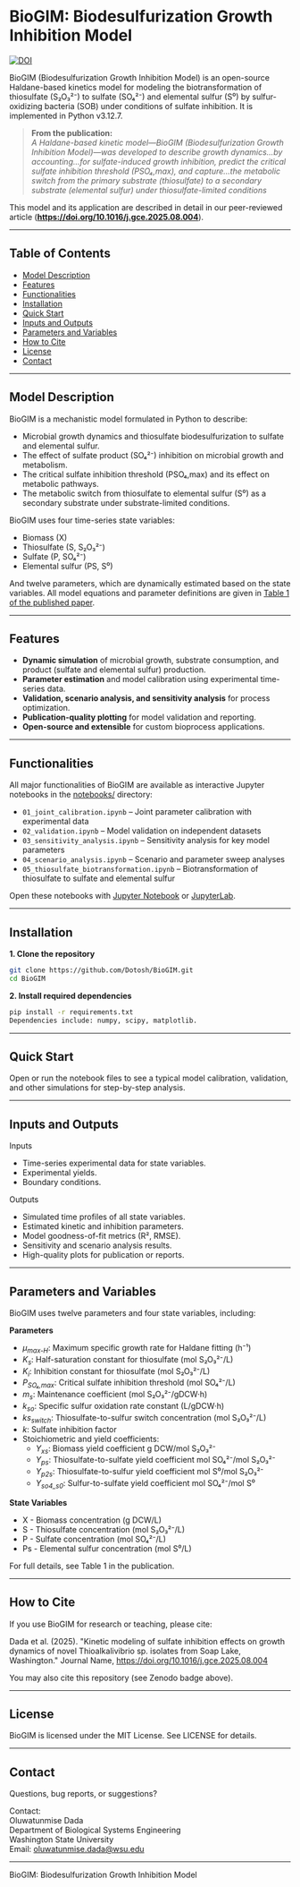 # BioGIM: Biodesulfurization Growth Inhibition Model

[![DOI](https://zenodo.org/badge/DOI/10.1016/j.gce.2025.08.004.svg)](https://doi.org/10.1016/j.gce.2025.08.004)

BioGIM (Biodesulfurization Growth Inhibition Model) is an open-source Haldane-based kinetics model for modeling the biotransformation of thiosulfate (S₂O₃²⁻) to sulfate (SO₄²⁻) and elemental sulfur (S⁰) by sulfur-oxidizing bacteria (SOB) under conditions of sulfate inhibition. It is implemented in Python v3.12.7.

> **From the publication:**  
> *A Haldane-based kinetic model—BioGIM (Biodesulfurization Growth Inhibition Model)—was developed to describe growth dynamics...by accounting...for sulfate-induced growth inhibition, predict the critical sulfate inhibition threshold (PSO₄,max), and capture...the metabolic switch from the primary substrate (thiosulfate) to a secondary substrate (elemental sulfur) under thiosulfate-limited conditions*

This model and its application are described in detail in our peer-reviewed article (**https://doi.org/10.1016/j.gce.2025.08.004**).

---

## Table of Contents

- [Model Description](#model-description)
- [Features](#features)
- [Functionalities](#functionalities)
- [Installation](#installation)
- [Quick Start](#quick-start)
- [Inputs and Outputs](#inputs-and-outputs)
- [Parameters and Variables](#parameters-and-variables)
- [How to Cite](#how-to-cite)
- [License](#license)
- [Contact](#contact)

---

## Model Description

BioGIM is a mechanistic model formulated in Python to describe:

- Microbial growth dynamics and thiosulfate biodesulfurization to sulfate and elemental sulfur.
- The effect of sulfate product (SO₄²⁻) inhibition on microbial growth and metabolism.
- The critical sulfate inhibition threshold (PSO₄,max) and its effect on metabolic pathways.
- The metabolic switch from thiosulfate to elemental sulfur (S⁰) as a secondary substrate under substrate-limited conditions.

BioGIM uses four time-series state variables:
- Biomass (X)
- Thiosulfate (S, S₂O₃²⁻)
- Sulfate (P, SO₄²⁻)
- Elemental sulfur (PS, S⁰)

And twelve parameters, which are dynamically estimated based on the state variables. All model equations and parameter definitions are given in [Table 1 of the published paper](https://doi.org/YOUR_DOI_HERE).

---

## Features

- **Dynamic simulation** of microbial growth, substrate consumption, and product (sulfate and elemental sulfur) production.
- **Parameter estimation** and model calibration using experimental time-series data.
- **Validation, scenario analysis, and sensitivity analysis** for process optimization.
- **Publication-quality plotting** for model validation and reporting.
- **Open-source and extensible** for custom bioprocess applications.

---

## Functionalities

All major functionalities of BioGIM are available as interactive Jupyter notebooks in the [notebooks/](notebooks/) directory:

- `01_joint_calibration.ipynb` – Joint parameter calibration with experimental data
- `02_validation.ipynb` – Model validation on independent datasets
- `03_sensitivity_analysis.ipynb` – Sensitivity analysis for key model parameters
- `04_scenario_analysis.ipynb` – Scenario and parameter sweep analyses
- `05_thiosulfate_biotransformation.ipynb` – Biotransformation of thiosulfate to sulfate and elemental sulfur

Open these notebooks with [Jupyter Notebook](https://jupyter.org/) or [JupyterLab](https://jupyterlab.readthedocs.io/).

---

## Installation

**1. Clone the repository**
````bash
git clone https://github.com/Dotosh/BioGIM.git
cd BioGIM
````
**2. Install required dependencies**
````bash
pip install -r requirements.txt
Dependencies include: numpy, scipy, matplotlib.
````
---

## Quick Start
Open or run the notebook files to see a typical model calibration, validation, and other simulations for step-by-step analysis.

---

## Inputs and Outputs
Inputs
- Time-series experimental data for state variables.
- Experimental yields.
- Boundary conditions.

Outputs
- Simulated time profiles of all state variables.
- Estimated kinetic and inhibition parameters.
- Model goodness-of-fit metrics (R², RMSE).
- Sensitivity and scenario analysis results.
- High-quality plots for publication or reports.

---

## Parameters and Variables

BioGIM uses twelve parameters and four state variables, including:

**Parameters**

- *μ<sub>max-H</sub>*: Maximum specific growth rate for Haldane fitting (h⁻¹)
- *K<sub>s</sub>*: Half-saturation constant for thiosulfate (mol S₂O₃²⁻/L)
- *K<sub>i</sub>*: Inhibition constant for thiosulfate (mol S₂O₃²⁻/L)
- *P<sub>SO₄,max</sub>*: Critical sulfate inhibition threshold (mol SO₄²⁻/L)
- *m<sub>s</sub>*: Maintenance coefficient (mol S₂O₃²⁻/gDCW·h)
- *k<sub>so</sub>*: Specific sulfur oxidation rate constant (L/gDCW·h)
- *ks<sub>switch</sub>*: Thiosulfate-to-sulfur switch concentration (mol S₂O₃²⁻/L)
- *k*: Sulfate inhibition factor
- Stoichiometric and yield coefficients:
    - *Y<sub>xs</sub>*: Biomass yield coefficient g DCW/mol S₂O₃²⁻
    - *Y<sub>ps</sub>*: Thiosulfate-to-sulfate yield coefficient mol SO₄²⁻/mol S₂O₃²⁻
    - *Y<sub>p2s</sub>*: Thiosulfate-to-sulfur yield coefficient mol S⁰/mol S₂O₃²⁻
    - *Y<sub>so4_s0</sub>*: Sulfur-to-sulfate yield coefficient mol SO₄²⁻/mol S⁰

**State Variables**
- X - Biomass concentration (g DCW/L)
- S - Thiosulfate concentration (mol S₂O₃²⁻/L)
- P - Sulfate concentration (mol SO₄²⁻/L)
- Ps - Elemental sulfur concentration (mol S⁰/L)

For full details, see Table 1 in the publication.

---

## How to Cite
If you use BioGIM for research or teaching, please cite:

Dada et al. (2025).
"Kinetic modeling of sulfate inhibition effects on growth dynamics of novel Thioalkalivibrio sp. isolates from Soap Lake, Washington." Journal Name, https://doi.org/10.1016/j.gce.2025.08.004

You may also cite this repository (see Zenodo badge above).

---

## License
BioGIM is licensed under the MIT License. See LICENSE for details.

---

## Contact
Questions, bug reports, or suggestions?

Contact:\
Oluwatunmise Dada\
Department of Biological Systems Engineering\
Washington State University\
Email: oluwatunmise.dada@wsu.edu


________________________________________
BioGIM: Biodesulfurization Growth Inhibition Model



